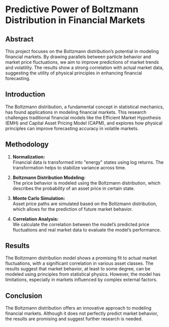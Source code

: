 # Predictive Power of Boltzmann Distribution in Financial Markets  

## Abstract  
This project focuses on the Boltzmann distribution’s potential in modeling financial markets. By drawing parallels between particle behavior and market price fluctuations, we aim to improve predictions of market trends and volatility. The results show a strong correlation with actual market data, suggesting the utility of physical principles in enhancing financial forecasting.

## Introduction  
The Boltzmann distribution, a fundamental concept in statistical mechanics, has found applications in modeling financial markets. This research challenges traditional financial models like the Efficient Market Hypothesis (EMH) and Capital Asset Pricing Model (CAPM), and explores how physical principles can improve forecasting accuracy in volatile markets.

## Methodology  
1. **Normalization:**  
   Financial data is transformed into "energy" states using log returns. The transformation helps to stabilize variance across time.

2. **Boltzmann Distribution Modeling:**  
   The price behavior is modeled using the Boltzmann distribution, which describes the probability of an asset price in certain state.

3. **Monte Carlo Simulation:**  
   Asset price paths are simulated based on the Boltzmann distribution, which allows for the prediction of future market behavior.

4. **Correlation Analysis:**  
   We calculate the correlation between the model’s predicted price fluctuations and real market data to evaluate the model’s performance.

## Results  
The Boltzmann distribution model shows a promising fit to actual market fluctuations, with a significant correlation in various asset classes. The results suggest that market behavior, at least to some degree, can be modeled using principles from statistical physics. However, the model has limitations, especially in markets influenced by complex external factors.

## Conclusion  
The Boltzmann distribution offers an innovative approach to modeling financial markets. Although it does not perfectly predict market behavior, the results are promising and suggest further research is needed. 
